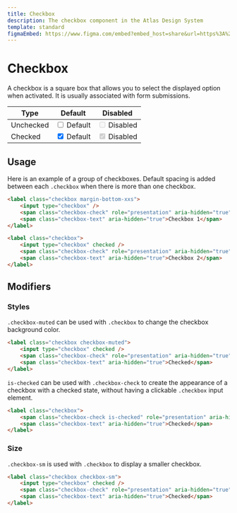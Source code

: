 ```yaml
---
title: Checkbox
description: The checkbox component in the Atlas Design System
template: standard
figmaEmbed: https://www.figma.com/embed?embed_host=share&url=https%3A%2F%2Fwww.figma.com%2Ffile%2FuVA2amRR71yJZ0GS6RI6zL%2F%25F0%259F%258C%259E-Atlas-Design-Library%3Fnode-id%3D855%253A1014"
---
```


# Checkbox

A checkbox is a square box that allows you to select the displayed option when activated. It is usually associated with form submissions.

<div class="table-wrapper margin-top-xs">
	<table class="table">
		<thead>
			<tr>
				<th>Type</th>
				<th>Default</th>
				<th>Disabled</th>
			</tr>
		</thead>
		<tbody>
			<tr>
				<td>Unchecked</td>
				<td>
					<label class="checkbox font-size-md">
						<input type="checkbox" />
						<span class="checkbox-check" role="presentation" aria-hidden="true"></span>
						<span class="checkbox-text" aria-hidden="true">Default</span>
					</label>
				</td>
				<td>
					<label class="checkbox font-size-md">
						<input type="checkbox" disabled />
						<span class="checkbox-check" role="presentation" aria-hidden="true"></span>
						<span class="checkbox-text" aria-hidden="true">Disabled</span>
					</label>
				</td>
			</tr>
			<tr>
				<td>Checked</td>
				<td>
					<label class="checkbox font-size-md">
						<input type="checkbox" checked />
						<span class="checkbox-check" role="presentation" aria-hidden="true"></span>
						<span class="checkbox-text" aria-hidden="true">Default</span>
					</label>
				</td>
				<td>
					<label class="checkbox font-size-md">
						<input type="checkbox" disabled checked />
						<span class="checkbox-check" role="presentation" aria-hidden="true"></span>
						<span class="checkbox-text" aria-hidden="true">Disabled</span>
					</label>
				</td>
			</tr>
		</tbody>
	</table>
</div>

## Usage

Here is an example of a group of checkboxes. Default spacing is added between each `.checkbox` when there is more than one checkbox.

```html
<label class="checkbox margin-bottom-xxs">
	<input type="checkbox" />
	<span class="checkbox-check" role="presentation" aria-hidden="true"></span>
	<span class="checkbox-text" aria-hidden="true">Checkbox 1</span>
</label>

<label class="checkbox">
	<input type="checkbox" checked />
	<span class="checkbox-check" role="presentation" aria-hidden="true"></span>
	<span class="checkbox-text" aria-hidden="true">Checkbox 2</span>
</label>
```

## Modifiers

### Styles

`.checkbox-muted` can be used with `.checkbox` to change the checkbox background color.

```html
<label class="checkbox checkbox-muted">
	<input type="checkbox" checked />
	<span class="checkbox-check" role="presentation" aria-hidden="true"></span>
	<span class="checkbox-text" aria-hidden="true">Checked</span>
</label>
```

`is-checked` can be used with `.checkbox-check` to create the appearance of a checkbox with a checked state, without having a clickable `.checkbox` input element.

```html
<label class="checkbox">
	<span class="checkbox-check is-checked" role="presentation" aria-hidden="true"></span>
	<span class="checkbox-text" aria-hidden="true">Checked</span>
</label>
```

### Size

`.checkbox-sm` is used with `.checkbox` to display a smaller checkbox.

```html
<label class="checkbox checkbox-sm">
	<input type="checkbox" checked />
	<span class="checkbox-check" role="presentation" aria-hidden="true"></span>
	<span class="checkbox-text" aria-hidden="true">Checked</span>
</label>
```
